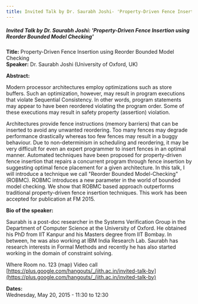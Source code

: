```yaml
---
title: Invited Talk by Dr. Saurabh Joshi- 'Property-Driven Fence Insertion using Reorder Bounded Model Checking'
---
```


##### **Invited Talk by Dr. Saurabh Joshi: 'Property-Driven Fence Insertion using Reorder Bounded Model Checking'**
**Title:** Property-Driven Fence Insertion using Reorder Bounded Model Checking  
**Speaker:** Dr. Saurabh Joshi (University of Oxford, UK)  

**Abstract:**

Modern processor architectures employ optimizations such as store buffers. Such an optimization, however, may result in program executions that violate Sequential Consistency. In other words, program statements may appear to have been reordered violating the program order. Some of these executions may result in safety property (assertion) violation.

Architectures provide fence instructions (memory barriers) that can be inserted to avoid any unwanted reordering. Too many fences may degrade performance drastically whereas too few fences may result in a buggy behaviour. Due to non-determinism in scheduling and reordering, it may be very difficult for even an expert programmer to insert fences in an optimal manner. Automated techniques have been proposed for property-driven fence insertion that repairs a concurrent program through fence insertion by suggesting optimal fence placement for a given architecture. In this talk, I will introduce a technique we call "Reorder Bounded Model-Checking" (ROBMC). ROBMC introduces a new parameter in the world of bounded model checking. We show that ROBMC based approach outperforms traditional property-driven fence insertion techniques. This work has been accepted for publication at FM 2015.

**Bio of the speaker:**

Saurabh is a post-doc researcher in the Systems Verification Group in the Department of Computer Science at the University of Oxford. He obtained his PhD from IIT Kanpur and his Masters degree from IIT Bombay. In between, he was also working at IBM India Research Lab. Saurabh has research interests in Formal Methods and recently he has also started working in the domain of constraint solving.

Where Room no. 123 (map) Video call [https://plus.google.com/hangouts/_/iith.ac.in/invited-talk-by](https://plus.google.com/hangouts/_/iith.ac.in/invited-talk-by)

**Dates:**  
Wednesday, May 20, 2015 - 11:30 to 12:30